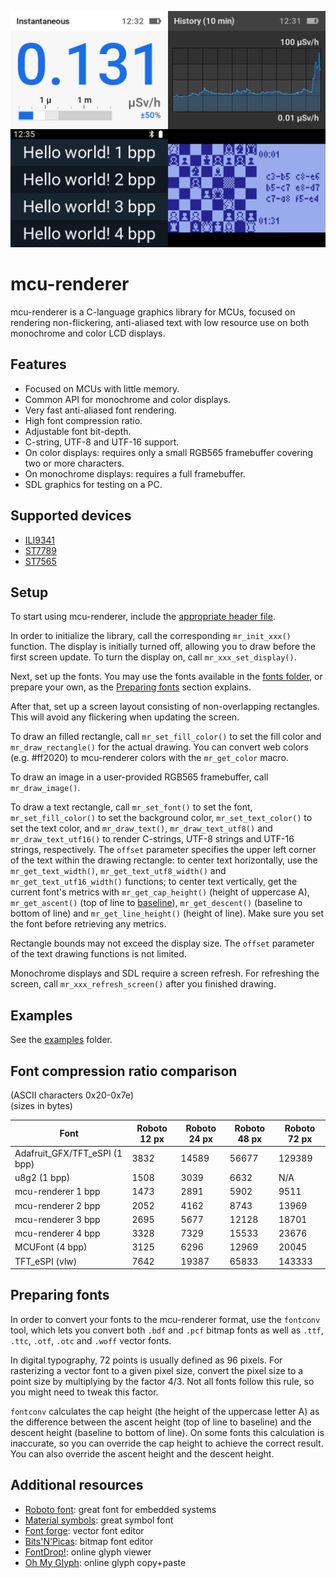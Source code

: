 ![Project logo](img/mcu-renderer-title.png)

# mcu-renderer

mcu-renderer is a C-language graphics library for MCUs, focused on rendering non-flickering, anti-aliased text with low resource use on both monochrome and color LCD displays.

## Features

* Focused on MCUs with little memory.
* Common API for monochrome and color displays.
* Very fast anti-aliased font rendering.
* High font compression ratio.
* Adjustable font bit-depth.
* C-string, UTF-8 and UTF-16 support.
* On color displays: requires only a small RGB565 framebuffer covering two or more characters.
* On monochrome displays: requires a full framebuffer.
* SDL graphics for testing on a PC.

## Supported devices

* [ILI9341](docs/supported-devices.md#ili9341)
* [ST7789](docs/supported-devices.md#st7789)
* [ST7565](docs/supported-devices.md#st7565)

## Setup

To start using mcu-renderer, include the [appropriate header file](docs/supported-devices.md).

In order to initialize the library, call the corresponding `mr_init_xxx()` function. The display is initially turned off, allowing you to draw before the first screen update. To turn the display on, call `mr_xxx_set_display()`.

Next, set up the fonts. You may use the fonts available in the [fonts folder](fonts), or prepare your own, as the [Preparing fonts](#preparing-fonts) section explains.

After that, set up a screen layout consisting of non-overlapping rectangles. This will avoid any flickering when updating the screen.

To draw an filled rectangle, call `mr_set_fill_color()` to set the fill color and `mr_draw_rectangle()` for the actual drawing. You can convert web colors (e.g. #ff2020) to mcu-renderer colors with the `mr_get_color` macro.

To draw an image in a user-provided RGB565 framebuffer, call `mr_draw_image()`.

To draw a text rectangle, call `mr_set_font()` to set the font, `mr_set_fill_color()` to set the background color, `mr_set_text_color()` to set the text color, and `mr_draw_text()`, `mr_draw_text_utf8()` and `mr_draw_text_utf16()` to render C-strings, UTF-8 strings and UTF-16 strings, respectively. The `offset` parameter specifies the upper left corner of the text within the drawing rectangle: to center text horizontally, use the `mr_get_text_width()`, `mr_get_text_utf8_width()` and `mr_get_text_utf16_width()` functions; to center text vertically, get the current font's metrics with `mr_get_cap_height()` (height of uppercase A), `mr_get_ascent()` (top of line to [baseline](https://en.wikipedia.org/wiki/Baseline_(typography))), `mr_get_descent()` (baseline to bottom of line) and `mr_get_line_height()` (height of line). Make sure you set the font before retrieving any metrics.

Rectangle bounds may not exceed the display size. The `offset` parameter of the text drawing functions is not limited.

Monochrome displays and SDL require a screen refresh. For refreshing the screen, call `mr_xxx_refresh_screen()` after you finished drawing.

## Examples

See the [examples](examples) folder.

## Font compression ratio comparison

(ASCII characters 0x20-0x7e)  
(sizes in bytes)

| Font                          | Roboto 12 px | Roboto 24 px | Roboto 48 px | Roboto 72 px |
|-------------------------------|--------------|--------------|--------------|--------------|
| Adafruit_GFX/TFT_eSPI (1 bpp) | 3832         | 14589        | 56677        | 129389       |
| u8g2 (1 bpp)                  | 1508         | 3039         | 6632         | N/A          |
| mcu-renderer 1 bpp            | 1473         | 2891         | 5902         | 9511         |
| mcu-renderer 2 bpp            | 2052         | 4162         | 8743         | 13969        |
| mcu-renderer 3 bpp            | 2695         | 5677         | 12128        | 18701        |
| mcu-renderer 4 bpp            | 3328         | 7329         | 15533        | 23676        |
| MCUFont (4 bpp)               | 3125         | 6296         | 12969        | 20045        |
| TFT_eSPI (vlw)                | 7642         | 19387        | 65833        | 143333       |

## Preparing fonts

In order to convert your fonts to the mcu-renderer format, use the `fontconv` tool, which lets you convert both `.bdf` and `.pcf` bitmap fonts as well as `.ttf`, `.ttc`, `.otf`, `.otc` and `.woff` vector fonts.

In digital typography, 72 points is usually defined as 96 pixels. For rasterizing a vector font to a given pixel size, convert the pixel size to a point size by multiplying by the factor 4/3. Not all fonts follow this rule, so you might need to tweak this factor.

`fontconv` calculates the cap height (the height of the uppercase letter A) as the difference between the ascent height (top of line to baseline) and the descent height (baseline to bottom of line). On some fonts this calculation is inaccurate, so you can override the cap height to achieve the correct result. You can also override the ascent height and the descent height.

## Additional resources

* [Roboto font](https://fonts.google.com/specimen/Roboto): great font for embedded systems
* [Material symbols](https://fonts.google.com/icons): great symbol font
* [Font forge](https://fontforge.org/): vector font editor
* [Bits'N'Picas](https://github.com/kreativekorp/bitsnpicas): bitmap font editor
* [FontDrop!](https://fontdrop.info/): online glyph viewer
* [Oh My Glyph](https://www.ohmyglyph.com/): online glyph copy+paste
